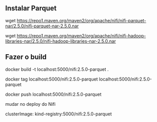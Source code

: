 
## Instalar Parquet

wget https://repo1.maven.org/maven2/org/apache/nifi/nifi-parquet-nar/2.5.0/nifi-parquet-nar-2.5.0.nar

wget https://repo1.maven.org/maven2/org/apache/nifi/nifi-hadoop-libraries-nar/2.5.0/nifi-hadoop-libraries-nar-2.5.0.nar

## Fazer o build 

docker build -t localhost:5000/nifi:2.5.0-parquet .

docker tag localhost:5000/nifi:2.5.0-parquet localhost:5000/nifi:2.5.0-parquet

docker push localhost:5000/nifi:2.5.0-parquet


mudar no deploy do Nifi

  clusterImage: kind-registry:5000/nifi:2.5.0-parquet

